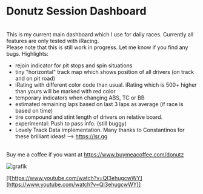 # Donutz Session Dashboard
<br>This is my current main dashboard which I use for daily races. Currently all features are only tested with iRacing.
<br>Please note that this is still work in progress. Let me know if you find any bugs.
Highlights:
- rejoin indicator for pit stops and spin situations
- tiny "horizontal" track map which shows position of all drivers (on track and on pit road)
- iRating with different color code than usual. iRating which is 500+ higher than yours will be marked with red color
- temporary indicators when changing ABS, TC or BB
- estimated remaining laps based on last 3 laps as average (if race is based on time)
- tire compound and stint length of drivers on relative board.
- experimental: Push to pass info. (still buggy)
- Lovely Track Data implementation. Many thanks to Constantinos for these brilliant ideas! --> https://lsr.gg

<br>Buy me a coffee if you want at https://www.buymeacoffee.com/donutz

![grafik](https://github.com/DonutzAndCoffee/Donutz-Session-Dashboard/assets/62204936/eeb0d0b9-7764-4193-a007-1b9b8a8460fb)

[![https://www.youtube.com/watch?v=QI3ehugcwWY](https://www.youtube.com/watch?v=QI3ehugcwWY)]
